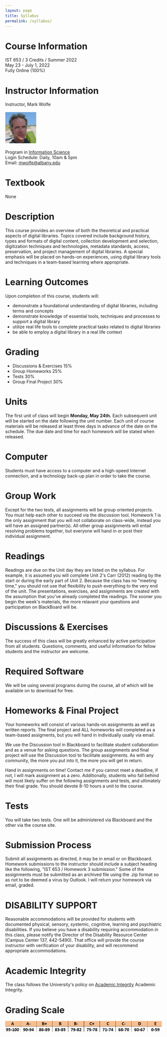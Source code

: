 ```yaml
---
layout: page
title: Syllabus
permalink: /syllabus/
---
```

# Course Information
IST 653 / 3 Credits / Summer 2022
<br/>May 23 - July 1, 2022
<br/>Fully Online (100%)

# Instructor Information
Instructor, Mark Wolfe
<br/>
<br/>![Instructor](/assets/instructor_new.jpg)
<br/>
<br/>Program in <a href="https://www.albany.edu/cehc/programs/ms-information-science">Information Science</a>
<br/>Login Schedule: Daily, 10am &amp; 5pm
<br/>Email: <a href="mwolfe@albany.edu">mwolfe@albany.edu</a>

# Textbook
None

# Description
This course provides an overview of both the theoretical and practical aspects of digital libraries. Topics covered include background history, types and formats of digital content, collection development and selection, digitization techniques and technologies, metadata standards, access, preservation, and project management of digital libraries. A special emphasis will be placed on hands-on experiences, using digital library tools and techniques in a 
team-based learning where appropriate.

# Learning Outcomes
Upon completion of this course, students will: 

- demonstrate a foundational understanding of digital libraries, including terms and concepts
- demonstrate knowledge of essential tools, techniques and processes to support a digital library
- utilize real life tools to complete practical tasks related to digital libraries
- be able to employ a digital library in a real life context

# Grading

- Discussions & Exercises 15%
- Group Homeworks 25% 
- Tests 30% 
- Group Final Project 30%


# Units 

The first unit of class will begin **Monday, May 24th.** Each subsequent unit will be started on the date following the unit number. Each unit of course materials will be released at least three days in advance of the date on the schedule. The due date and time for each homework will be stated when released. 

# Computer

Students must have access to a computer and a high-speed Internet connection, and a technology back-up plan in order to take the course. 

# Group Work

Except for the two tests, all assignments will be group oriented projects. You must help each other to succeed via the discussion tool. Homework 1 is the only assignment that you will not collaborate on class-wide, instead you will have an assigned partner(s). All other group assignments will entail resolving problems together, but everyone will hand in or post their individual assignment. 

# Readings

Readings are due on the Unit day they are listed on the syllabus. For example, it is assumed you will complete Unit 2's Carr (2012) reading by the start or during the early part of Unit 2. Because the class has no "meeting time," you should not use that flexibility to push everything to the very end of the unit. The presentations, exercises, and assignments are created with the assumption that you've already completed the readings. The sooner you begin the week's materials, the more relavant your questions and participation on BlackBoard will be. 

# Discussions & Exercises

The success of this class will be greatly enhanced by active participation from all students. Questions, comments, and useful information for fellow students and the instructor are welcome. 

# Required Software

We will be using several programs during the course, all of which will be available on to download for free. 

# Homeworks & Final Project

Your homeworks will consist of various hands-on assignments as well as written reports. The final project and ALL homeworks will completed as a team-based assigments, but you will hand in individually usally via email.

We use the Discussion tool in Blackboard to facilitate student collaboration and as a venue for asking questions. The group assignments and final project will use the Discussion tool to facilitate assignments. As with any community, the more you put into it, the more you will get in return. 

Hand in assignments on time! Contact me if you cannot meet a deadline, if not, I will mark assignment as a zero. Additionally, students who fall behind will most likely suffer on the following assignments and tests, and ultimately their final grade. You should devote 8-10 hours a unit to the course.

# Tests

You will take two tests. One will be administered via Blackboard and the other via the course site.

# Submission Process

Submit all assignments as directed, it may be in email or on Blackboard. Homework submissions to the instructor should include a subject heading like the following, "IST 653 / Homework 3 submission." Some of the assignments must be submitted as an archived file using the .zip format so as not to be deemed a virus by Outlook. I will return your homework via email, graded.

# DISABILITY SUPPORT

Reasonable accommodations will be provided for students with documented physical, sensory, systemic, cognitive, learning and psychiatric disabilities. If you believe you have a disability requiring accommodation in this class, please notify the Director of the Disability Resource Center (Campus Center 137, 442-5490). That office will provide the course instructor with verification of your disability, and will recommend appropriate accommodations. 

# Academic Integrity

The class follows the University's policy on [Academic Integrity](http://www.albany.edu/studentconduct/standards_of_academic_integrity.php) Academic Integrity.

# Grading Scale
![](/assets/grade_scale.jpg)